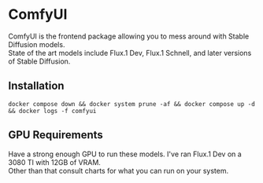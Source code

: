 # ComfyUI
ComfyUI is the frontend package allowing you to mess around with Stable Diffusion models.  
State of the art models include Flux.1 Dev, Flux.1 Schnell, and later versions of Stable Diffusion.

## Installation
```
docker compose down && docker system prune -af && docker compose up -d && docker logs -f comfyui 
```

## GPU Requirements
Have a strong enough GPU to run these models. I've ran Flux.1 Dev on a 3080 TI with 12GB of VRAM.  
Other than that consult charts for what you can run on your system.

